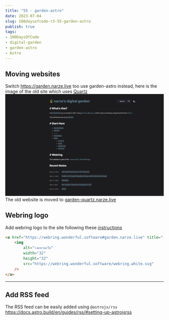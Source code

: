 ```yaml
---
title: "55 - garden-astro"
date: 2023-07-04
slug: 100daysofcode-r3-55-garden-astro
publish: true
tags:
- 100DaysOfCode
- digital-garden
- garden-astro
- Astro
---
```


## Moving websites

Switch https://garden.narze.live too use garden-astro instead, here is the image of the old site which uses [Quartz](https://github.com/jackyzha0/quartz) ![](1-Projects/100DaysOfCode-R3/attachments/55%20-%20garden-astro.png)
The old website is moved to [garden-quartz.narze.live](https://garden-quartz.narze.live)

## Webring logo

Add webring logo to the site following these [instructions](https://github.com/wonderfulsoftware/webring#%E0%B8%A3%E0%B9%88%E0%B8%A7%E0%B8%A1%E0%B8%A7%E0%B8%87)

```html
<a href="https://webring.wonderful.software#garden.narze.live" title="วงแหวนเว็บ" style="width: 32px; display: block; margin: 0 auto;">
    <img
        alt="วงแหวนเว็บ"
        width="32"
        height="32"
        src="https://webring.wonderful.software/webring.white.svg"
    />
</a>
```

---

## Add RSS feed

The RSS feed can be easily added using `@astrojs/rss`  https://docs.astro.build/en/guides/rss/#setting-up-astrojsrss